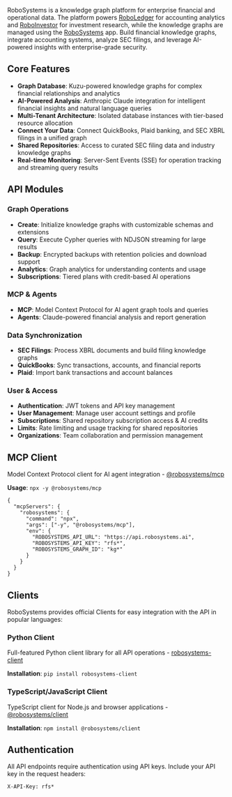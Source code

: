RoboSystems is a knowledge graph platform for enterprise financial and operational data. The platform powers [RoboLedger](https://roboledger.ai) for accounting analytics and [RoboInvestor](https://roboinvestor.ai) for investment research, while the knowledge graphs are managed using the [RoboSystems](https://robosystems.ai) app. Build financial knowledge graphs, integrate accounting systems, analyze SEC filings, and leverage AI-powered insights with enterprise-grade security.

## Core Features

- **Graph Database**: Kuzu-powered knowledge graphs for complex financial relationships and analytics
- **AI-Powered Analysis**: Anthropic Claude integration for intelligent financial insights and natural language queries
- **Multi-Tenant Architecture**: Isolated database instances with tier-based resource allocation
- **Connect Your Data**: Connect QuickBooks, Plaid banking, and SEC XBRL filings in a unified graph
- **Shared Repositories**: Access to curated SEC filing data and industry knowledge graphs
- **Real-time Monitoring**: Server-Sent Events (SSE) for operation tracking and streaming query results

## API Modules

### Graph Operations

- **Create**: Initialize knowledge graphs with customizable schemas and extensions
- **Query**: Execute Cypher queries with NDJSON streaming for large results
- **Backup**: Encrypted backups with retention policies and download support
- **Analytics**: Graph analytics for understanding contents and usage
- **Subscriptions**: Tiered plans with credit-based AI operations

### MCP & Agents

- **MCP**: Model Context Protocol for AI agent graph tools and queries
- **Agents**: Claude-powered financial analysis and report generation

### Data Synchronization

- **SEC Filings**: Process XBRL documents and build filing knowledge graphs
- **QuickBooks**: Sync transactions, accounts, and financial reports
- **Plaid**: Import bank transactions and account balances

### User & Access

- **Authentication**: JWT tokens and API key management
- **User Management**: Manage user account settings and profile
- **Subscriptions**: Shared repository subscription access & AI credits
- **Limits**: Rate limiting and usage tracking for shared repositories
- **Organizations**: Team collaboration and permission management

## MCP Client

Model Context Protocol client for AI agent integration - [@robosystems/mcp](https://www.npmjs.com/package/@robosystems/mcp)

**Usage**: `npx -y @robosystems/mcp`

```
{
  "mcpServers": {
    "robosystems": {
      "command": "npx",
      "args": ["-y", "@robosystems/mcp"],
      "env": {
        "ROBOSYSTEMS_API_URL": "https://api.robosystems.ai",
        "ROBOSYSTEMS_API_KEY": "rfs*",
        "ROBOSYSTEMS_GRAPH_ID": "kg*"
      }
    }
  }
}
```

## Clients

RoboSystems provides official Clients for easy integration with the API in popular languages:

### Python Client

Full-featured Python client library for all API operations - [robosystems-client](https://pypi.org/project/robosystems-client/)

**Installation**: `pip install robosystems-client`

### TypeScript/JavaScript Client

TypeScript client for Node.js and browser applications - [@robosystems/client](https://www.npmjs.com/package/@robosystems/client)

**Installation**: `npm install @robosystems/client`

## Authentication

All API endpoints require authentication using API keys. Include your API key in the request headers:

```
X-API-Key: rfs*
```
